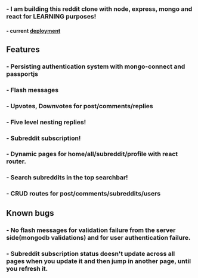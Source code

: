 ### - I am building this reddit clone with node, express, mongo and react for LEARNING purposes!

#### - current [deployment](https://shrouded-sierra-00610.herokuapp.com)

## Features
### - Persisting authentication system with mongo-connect and passportjs
### - Flash messages
### - Upvotes, Downvotes for post/comments/replies
### - Five level nesting replies!
### - Subreddit subscription!
### - Dynamic pages for home/all/subreddit/profile with react router.
### - Search subreddits in the top searchbar!
### - CRUD routes for post/comments/subreddits/users

## Known bugs
### - No flash messages for validation failure from the server side(mongodb validations) and for user authentication failure.
### - Subreddit subscription status doesn't update across all pages when you update it and then jump in another page, until you refresh it.





